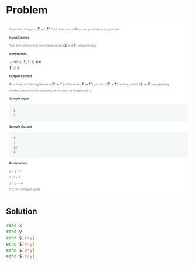 # Problem

![problem](/Linux/bash/The_World_of_Numbers/problem.jpg)

## Solution

```bash
read x
read y
echo $[x+y]
echo $[x-y]
echo $[x*y]
echo $[x/y]
```
